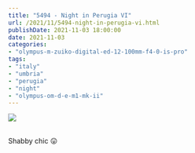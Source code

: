 ```yaml
---
title: "5494 - Night in Perugia VI"
url: /2021/11/5494-night-in-perugia-vi.html
publishDate: 2021-11-03 18:00:00
date: 2021-11-03
categories:
- "olympus-m-zuiko-digital-ed-12-100mm-f4-0-is-pro"
tags:
- "italy"
- "umbria"
- "perugia"
- "night"
- "olympus-om-d-e-m1-mk-ii"
---
```

<div class="container">
<div class="center"><a target="_blank" href="https://d25zfm9zpd7gm5.cloudfront.net/1200x1200/2019/20190901_204030_lr.jpg"><img class="webfeedsFeaturedVisual" src="https://d25zfm9zpd7gm5.cloudfront.net/0600x0600/2019/20190901_204030_lr.jpg" /></a></div>
</div>
<br />

Shabby chic :stuck_out_tongue:
